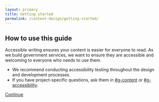 ```yaml
---
layout: primary
title: Getting started
permalink: /content-design/getting-started/
---
```


## How to use this guide

Accessible writing ensures your content is easier for everyone to read. As we build government services, we want to ensure they are accessible and welcoming to everyone who needs to use them.

- We recommend conducting accessibility testing throughout the design and development processes.
- If you have project-specific questions, ask them in [#g-content](https://gsa-tts.slack.com/messages/g-content/) or [#g-accessibility](https://gsa-tts.slack.com/messages/g-accessibility/).

<a class="usa-button" href="{{ site.baseurl }}/content-design/plain-language/">Continue <i class="fa fa-arrow-right" aria-hidden="true"></i></a>
